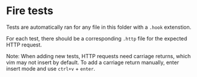 # Fire tests

Tests are automatically ran for any file in this folder with a `.hook`
extenstion.

For each test, there should be a corresponding `.http` file for the expected
HTTP request.

Note: When adding new tests, HTTP requests need carriage returns, which vim may
not insert by default. To add a carriage return manually, enter insert mode and
use `ctrl+v` + `enter`.
